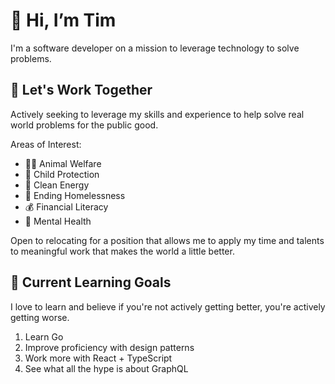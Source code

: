 # 👋 Hi, I’m Tim

I'm a software developer on a mission to leverage technology to solve problems.

## 👷 Let's Work Together

Actively seeking to leverage my skills and experience to help solve real world problems for the public good.

Areas of Interest:

- 🐕‍🦺 Animal Welfare
- 🚸 Child Protection
- 🔌 Clean Energy
- 🏡 Ending Homelessness
- 💰 Financial Literacy
- 🧠 Mental Health

Open to relocating for a position that allows me to apply my time and talents to meaningful work that makes the world a little better.

## 🏫 Current Learning Goals

I love to learn and believe if you're not actively getting better, you're actively getting worse.

1. Learn Go
2. Improve proficiency with design patterns
3. Work more with React + TypeScript
4. See what all the hype is about GraphQL
